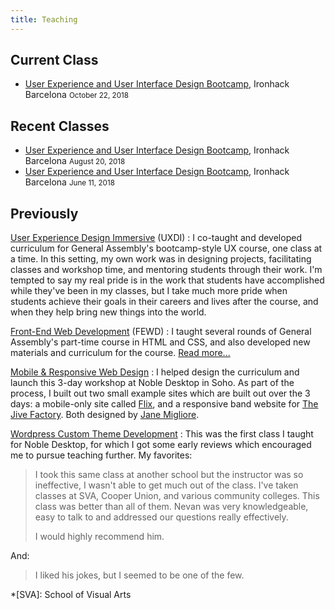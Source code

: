 ```yaml
---
title: Teaching
---
```


Current Class
--------------

* [User Experience and User Interface Design Bootcamp](https://uxui1018.nevan.org), Ironhack Barcelona <small>October 22, 2018</small>


Recent Classes
--------------

* [User Experience and User Interface Design Bootcamp](https://uxui0818.nevan.org), Ironhack Barcelona <small>August 20, 2018</small>
* [User Experience and User Interface Design Bootcamp](http://www.ironhack.com/en/courses/ux-ui-design-bootcamp-learn-ux-design), Ironhack Barcelona <small>June 11, 2018</small>



Previously
----------

[User Experience Design Immersive](https://generalassemb.ly/education/user-experience-design-immersive) (UXDI)
: I co-taught and developed curriculum for General Assembly's bootcamp-style UX course, one class at a time. In this setting, my own work was in designing projects, facilitating classes and workshop time, and mentoring students through their work. I'm tempted to say my real pride is in the work that students have accomplished while they've been in my classes, but I take much more pride when students achieve their goals in their careers and lives after the course, and when they help bring new things into the world.

[Front-End Web Development](https://generalassemb.ly/education/front-end-web-development) (FEWD)
: I taught several rounds of General Assembly's part-time course in HTML and CSS, and also developed new materials and curriculum for the course. [Read more...](/ga/)

[Mobile & Responsive Web Design](https://www.nobledesktop.com/classes/mobile-responsive-web-design)
: I helped design the curriculum and launch this 3-day workshop at Noble Desktop in Soho. As part of the process, I built out two small example sites which are built out over the 3 days: a mobile-only site called [Flix](http://flix.nevan.org), and a responsive band website for [The Jive Factory](http://jive.nevan.org). Both designed by [Jane Migliore](http://lalunaproductions.com/meet_the_owner.html).

[Wordpress Custom Theme Development](https://www.nobledesktop.com/classes/wordpress-org)
: This was the first class I taught for Noble Desktop, for which I got some early reviews which encouraged me to pursue teaching further. My favorites:

  > I took this same class at another school but the instructor was so ineffective, I wasn't able to get much out of the class. I've taken classes at SVA, Cooper Union, and various community colleges. This class was better than all of them. Nevan was very knowledgeable, easy to talk to and addressed our questions really effectively.
  >
  > I would highly recommend him.

  And:

  > I liked his jokes, but I seemed to be one of the few.



*[SVA]: School of Visual Arts

